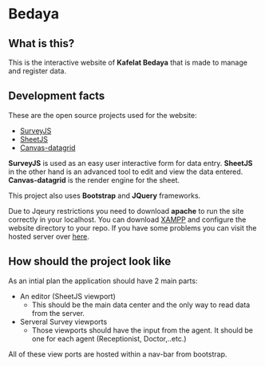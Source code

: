 # Bedaya

## What is this?

This is the interactive website of **Kafelat Bedaya** that is made to manage and register data.

## Development facts

These are the open source projects used for the website:
* [SurveyJS](https://github.com/surveyjs/survey-library)
* [SheetJS](https://github.com/sheetjs/js-xlsx)
* [Canvas-datagrid](https://github.com/TonyGermaneri/canvas-datagrid)

**SurveyJS** is used as an easy user interactive form for data entry.
**SheetJS** in the other hand is an advanced tool to edit and view the data entered.
**Canvas-datagrid** is the render engine for the sheet.

This project also uses **Bootstrap** and **JQuery** frameworks.

Due to Jqeury restrictions you need to download **apache** to run the site correctly in your localhost. You can download [XAMPP](https://www.apachefriends.org/download.html) and configure the website directory to your repo. If you have some problems you can visit the hosted server over [here](http://bedaya.epizy.com/).

## How should the project look like
As an intial plan the application should have 2 main parts:
* An editor (SheetJS viewport)
  * This should be the main data center and the only way to read data from the server.
* Serveral Survey viewports
  * Those viewports should have the input from the agent. It should be one for each agent (Receptionist, Doctor,..etc.)

All of these view ports are hosted within a nav-bar from bootstrap.
